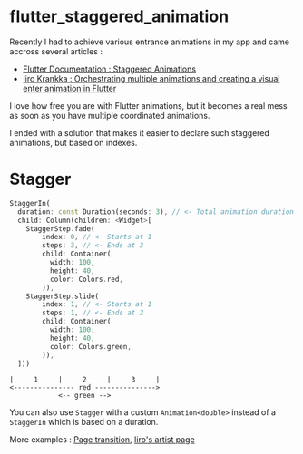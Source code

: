 # flutter_staggered_animation

Recently I had to achieve various entrance animations in my app and came accross several articles :

* [Flutter Documentation : Staggered Animations](https://flutter.dev/docs/development/ui/animations/staggered-animations)
* [Iiro Krankka : Orchestrating multiple animations and creating a visual enter animation in Flutter](https://iirokrankka.com/2018/03/14/orchestrating-multiple-animations-into-visual-enter-animation/)

I love how free you are with Flutter animations, but it becomes a real mess as soon as you have multiple coordinated animations.

I ended with a solution that makes it easier to declare such staggered animations, but based on indexes.

# Stagger

```dart
StaggerIn(
  duration: const Duration(seconds: 3), // <- Total animation duration (here, each step is 1 second)
  child: Column(children: <Widget>[
    StaggerStep.fade(
        index: 0, // <- Starts at 1
        steps: 3, // <- Ends at 3
        child: Container(
          width: 100,
          height: 40,
          color: Colors.red,
        )),
    StaggerStep.slide(
        index: 1, // <- Starts at 1
        steps: 1, // <- Ends at 2
        child: Container(
          width: 100,
          height: 40,
          color: Colors.green,
        )),
  ]))
```

```
|     1     |     2     |     3     |
<--------------- red --------------->
            <-- green -->
```
You can also use `Stagger` with a custom `Animation<double>` instead of a `StaggerIn` which is based on a duration.

More examples : [Page transition](https://github.com/aloisdeniel/flutter_staggered_animation/blob/master/staggered_animation_sample/lib/demos/transition_counter.dart), [Iiro's artist page](https://github.com/aloisdeniel/flutter_staggered_animation/blob/master/staggered_animation_sample/lib/demos/artist_page/ui/artist_detail_page.dart)
